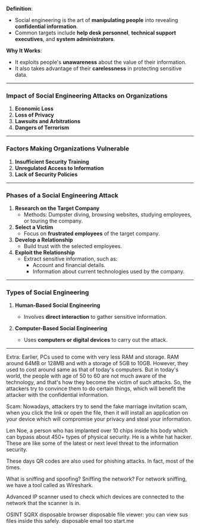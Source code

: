 **Definition**:

- Social engineering is the art of **manipulating people** into revealing **confidential information**.
- Common targets include **help desk personnel**, **technical support executives**, and **system administrators**.

**Why It Works**:

- It exploits people's **unawareness** about the value of their information.
- It also takes advantage of their **carelessness** in protecting sensitive data.

---

### **Impact of Social Engineering Attacks on Organizations**

1. **Economic Loss**
2. **Loss of Privacy**
3. **Lawsuits and Arbitrations**
4. **Dangers of Terrorism**

---

### **Factors Making Organizations Vulnerable**

1. **Insufficient Security Training**
2. **Unregulated Access to Information**
3. **Lack of Security Policies**

---

### **Phases of a Social Engineering Attack**

1. **Research on the Target Company**
    - Methods: Dumpster diving, browsing websites, studying employees, or touring the company.
2. **Select a Victim**
    - Focus on **frustrated employees** of the target company.
3. **Develop a Relationship**
    - Build trust with the selected employees.
4. **Exploit the Relationship**
    - Extract sensitive information, such as:
        - Account and financial details.
        - Information about current technologies used by the company.

---

### **Types of Social Engineering**

1. **Human-Based Social Engineering**
    
    - Involves **direct interaction** to gather sensitive information.
2. **Computer-Based Social Engineering**
    
    - Uses **computers or digital devices** to carry out the attack.

---


Extra:
Earlier, PCs used to come with very less RAM and storage.
RAM around 64MB or 128MB and with a storage of 5GB to 10GB. However, they used to cost around same as that of today's computers.
But in today's world, the people with age of 50 to 60 are not much aware of the technology, and that's how they become the victim of such attacks. So, the attackers try to convince them to do certain things, which will benefit the attacker with the confidential information.

Scam:
Nowadays, attackers try to send the fake marriage invitation scam, when you click the link or open the file, then it will install an application on your device which will compromise your privacy and steal your information.

Len Noe, a person who has implanted over 10 chips inside his body which can bypass about 450+ types of physical security. He is a white hat hacker. These are like some of the latest or next level threat to the information security.

These days QR codes are also used for phishing attacks. In fact, most of the times.

What is sniffing and spoofing? Sniffing the network?
For network sniffing, we have a tool called as Wireshark.

Advanced IP scanner used to check which devices are connected to the network that the scanner is in.

OSINT
SQRX disposable browser
disposable file viewer: you can view sus files inside this safely.
disposable email too
start.me